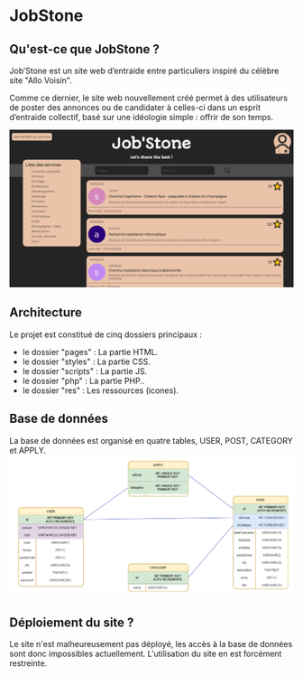 # JobStone
## Qu'est-ce que JobStone ?
Job’Stone est un site web d’entraide entre particuliers inspiré du célèbre site "Allo Voisin".

Comme ce dernier, le site web nouvellement créé permet à des utilisateurs de poster des annonces ou de candidater à celles-ci dans un esprit d’entraide collectif, basé sur une idéologie simple : offrir de son temps.

![Page d'accueil de JobStone](./res/readme-img/home.PNG)

## Architecture
Le projet est constitué de cinq dossiers principaux :
- le dossier "pages" : La partie HTML.
- le dossier "styles" : La partie CSS.
- le dossier "scripts" : La partie JS.
- le dossier "php" : La partie PHP..
- le dossier "res" : Les ressources (icones).

## Base de données
La base de données est organisé en quatre tables, USER, POST, CATEGORY et APPLY.
![Relations BDD](./res/readme-img/relations.PNG)

## Déploiement du site ?
Le site n'est malheureusement pas déployé, les accès à la base de données sont donc impossibles actuellement. L'utilisation du site en est forcément restreinte.